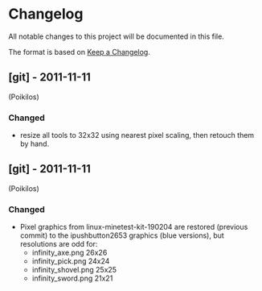 # Changelog
All notable changes to this project will be documented in this file.

The format is based on [Keep a Changelog](https://keepachangelog.com/en/1.0.0/).

## [git] - 2011-11-11
(Poikilos)
### Changed
- resize all tools to 32x32 using nearest pixel scaling, then retouch them by hand.


## [git] - 2011-11-11
(Poikilos)
### Changed
- Pixel graphics from linux-minetest-kit-190204 are restored
  (previous commit) to the ipushbutton2653 graphics (blue versions),
  but resolutions are odd for:
  - infinity_axe.png 26x26
  - infinity_pick.png 24x24
  - infinity_shovel.png 25x25
  - infinity_sword.png 21x21
